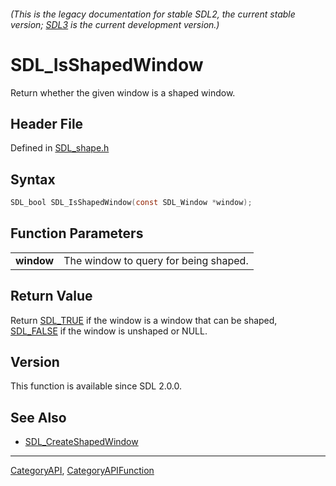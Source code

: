###### (This is the legacy documentation for stable SDL2, the current stable version; [SDL3](https://wiki.libsdl.org/SDL3/) is the current development version.)
# SDL_IsShapedWindow

Return whether the given window is a shaped window.

## Header File

Defined in [SDL_shape.h](https://github.com/libsdl-org/SDL/blob/SDL2/include/SDL_shape.h)

## Syntax

```c
SDL_bool SDL_IsShapedWindow(const SDL_Window *window);

```

## Function Parameters

|                |                                       |
| -------------- | ------------------------------------- |
| **window**     | The window to query for being shaped. |

## Return Value

Return [SDL_TRUE](SDL_TRUE) if the window is a window that can be shaped,
[SDL_FALSE](SDL_FALSE) if the window is unshaped or NULL.

## Version

This function is available since SDL 2.0.0.

## See Also

- [SDL_CreateShapedWindow](SDL_CreateShapedWindow)

----
[CategoryAPI](CategoryAPI), [CategoryAPIFunction](CategoryAPIFunction)


